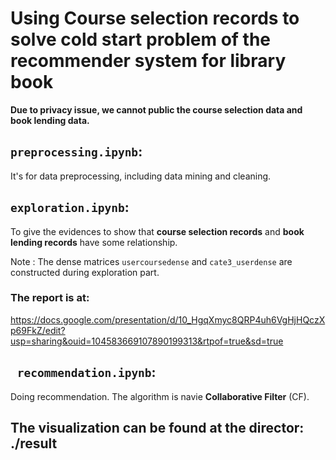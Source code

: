 # Using Course selection records to solve cold start problem of the recommender system for library book 


**Due to privacy issue, we cannot public the course selection data and book lending data.**


## ```preprocessing.ipynb```: 
It's for data preprocessing, including data mining and cleaning.

## ```exploration.ipynb```: 

To give the evidences to show that __course selection records__ and __book lending records__ have some relationship.

Note : The dense matrices ```usercoursedense``` and ```cate3_userdense``` are constructed during exploration part.

### The report is at:
https://docs.google.com/presentation/d/10_HgqXmyc8QRP4uh6VgHjHQczXp69FkZ/edit?usp=sharing&ouid=104583669107890199313&rtpof=true&sd=true

## ``` recommendation.ipynb```:

Doing recommendation.
The algorithm is navie __Collaborative Filter__ (CF).


## The visualization can be found at the director: ./result 